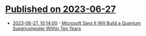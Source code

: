 # [Published on 2023-06-27](index.md)

* [2023-06-27, 10:14:00](https://soylentnews.org/article.pl?sid=23/06/26/1156211&from=rss) - [Microsoft Says It Will Build a Quantum Supercomputer Within Ten Years](https://soylentnews.org/article.pl?sid=23/06/26/1156211&from=rss)
